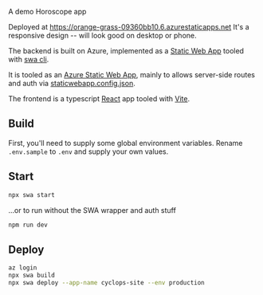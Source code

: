 A demo Horoscope app

Deployed at https://orange-grass-09360bb10.6.azurestaticapps.net
It's a responsive design -- will look good on desktop or phone.

The backend is built on Azure, implemented as a [Static Web App](https://azure.microsoft.com/en-us/products/app-service/static) tooled with [swa cli](https://azure.github.io/static-web-apps-cli/).

It is tooled as an [Azure Static Web App](https://azure.microsoft.com/en-us/products/app-service/static), mainly to allows server-side routes and auth via [staticwebapp.config.json](staticwebapp.config.json).

The frontend is a typescript [React](https://react.dev) app tooled with [Vite](https://vite.dev).

## Build

First, you'll need to supply some global environment variables. Rename `.env.sample` to `.env` and supply your own values.

## Start

```bash
npx swa start
```

...or to run without the SWA wrapper and auth stuff

```bash
npm run dev
```

## Deploy

```bash
az login
npx swa build
npx swa deploy --app-name cyclops-site --env production
```
